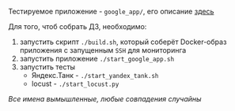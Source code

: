 Тестируемое приложение - `google_app/`, его описание [здесь](https://github.com/arkdchst/2020-2-Atom-QA-Python-A-Chistyj/blob/111e7ddf5f0e57b1f89c86dae4aa810d08c1ce0c/homework-6/README.md)

Для того, чтоб собрать ДЗ, необходимо:

1. запустить скрипт `./build.sh`, который соберёт Docker-образ приложения с запущенным `SSH` для мониторинга
2. запустить приложение `./start_google_app.sh`
3. запустить тесты
	* Яндекс.Танк - `./start_yandex_tank.sh`
	* locust - `./start_locust.py`

*Все имена вымышленные, любые совпадения случайны*